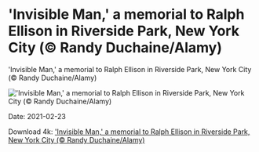 # 'Invisible Man,' a memorial to Ralph Ellison in Riverside Park, New York City (© Randy Duchaine/Alamy)

'Invisible Man,' a memorial to Ralph Ellison in Riverside Park, New York City (© Randy Duchaine/Alamy)

!['Invisible Man,' a memorial to Ralph Ellison in Riverside Park, New York City (© Randy Duchaine/Alamy)](https://bing.com/th?id=OHR.InvisibleMan_EN-US6967873703_UHD.jpg&w=1024&h=576)

Date: 2021-02-23

Download 4k: ['Invisible Man,' a memorial to Ralph Ellison in Riverside Park, New York City (© Randy Duchaine/Alamy)](https://bing.com/th?id=OHR.InvisibleMan_EN-US6967873703_UHD.jpg)

